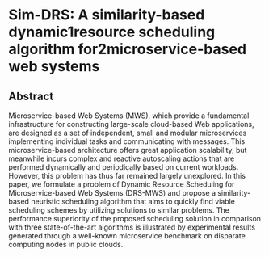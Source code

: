 # Sim-DRS: A similarity-based dynamic1resource scheduling algorithm for2microservice-based web systems
## Abstract

Microservice-based Web Systems (MWS), which provide a fundamental infrastructure for constructing large-scale cloud-based Web applications, are designed as a set of independent, small and modular microservices implementing individual tasks and communicating with messages. This microservice-based architecture offers great application scalability, but meanwhile incurs complex and reactive autoscaling actions that are performed dynamically and periodically based on current workloads. However, this problem has thus far remained largely unexplored. In this paper, we formulate a problem of Dynamic Resource Scheduling for Microservice-based Web Systems (DRS-MWS) and propose a similarity-based heuristic scheduling algorithm that aims to quickly find viable scheduling schemes by utilizing solutions to similar problems. The performance superiority of the proposed scheduling solution in comparison with three state-of-the-art algorithms is illustrated by experimental results generated through a well-known microservice benchmark on disparate computing nodes in public clouds.
